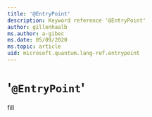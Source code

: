 ```yaml
---
title: '@EntryPoint'
description: Keyword reference '@EntryPoint'
author: gillenhaalb
ms.author: a-gibec
ms.date: 05/09/2020
ms.topic: article
uid: microsoft.quantum.lang-ref.entrypoint
---
```


# '`@EntryPoint`'

fill